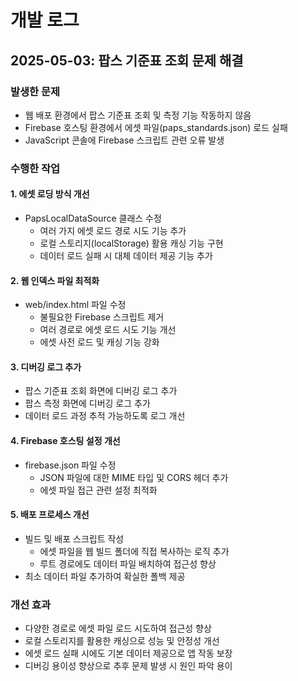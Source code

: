 # 개발 로그

## 2025-05-03: 팝스 기준표 조회 문제 해결

### 발생한 문제
- 웹 배포 환경에서 팝스 기준표 조회 및 측정 기능 작동하지 않음
- Firebase 호스팅 환경에서 에셋 파일(paps_standards.json) 로드 실패
- JavaScript 콘솔에 Firebase 스크립트 관련 오류 발생

### 수행한 작업

#### 1. 에셋 로딩 방식 개선
- PapsLocalDataSource 클래스 수정
  - 여러 가지 에셋 로드 경로 시도 기능 추가
  - 로컬 스토리지(localStorage) 활용 캐싱 기능 구현
  - 데이터 로드 실패 시 대체 데이터 제공 기능 추가

#### 2. 웹 인덱스 파일 최적화
- web/index.html 파일 수정
  - 불필요한 Firebase 스크립트 제거
  - 여러 경로로 에셋 로드 시도 기능 개선
  - 에셋 사전 로드 및 캐싱 기능 강화

#### 3. 디버깅 로그 추가
- 팝스 기준표 조회 화면에 디버깅 로그 추가
- 팝스 측정 화면에 디버깅 로그 추가
- 데이터 로드 과정 추적 가능하도록 로그 개선

#### 4. Firebase 호스팅 설정 개선
- firebase.json 파일 수정
  - JSON 파일에 대한 MIME 타입 및 CORS 헤더 추가
  - 에셋 파일 접근 관련 설정 최적화

#### 5. 배포 프로세스 개선
- 빌드 및 배포 스크립트 작성
  - 에셋 파일을 웹 빌드 폴더에 직접 복사하는 로직 추가
  - 루트 경로에도 데이터 파일 배치하여 접근성 향상
- 최소 데이터 파일 추가하여 확실한 폴백 제공

### 개선 효과
- 다양한 경로로 에셋 파일 로드 시도하여 접근성 향상
- 로컬 스토리지를 활용한 캐싱으로 성능 및 안정성 개선
- 에셋 로드 실패 시에도 기본 데이터 제공으로 앱 작동 보장
- 디버깅 용이성 향상으로 추후 문제 발생 시 원인 파악 용이
